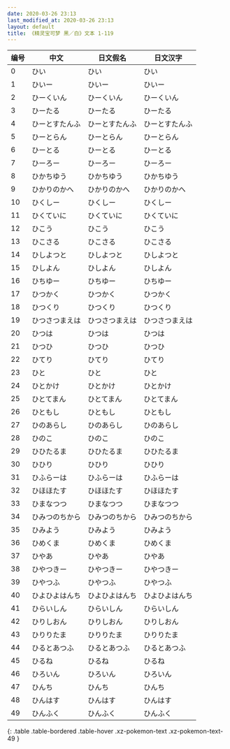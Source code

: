 ```yaml
---
date: 2020-03-26 23:13
last_modified_at: 2020-03-26 23:13
layout: default
title: 《精灵宝可梦 黑／白》文本 1-119
---
```

| 编号 | 中文 | 日文假名 | 日文汉字 |
| ---- | ---- | ---- | --- |
| 0 | ひい | ひい | ひい |
| 1 | ひいー | ひいー | ひいー |
| 2 | ひーくいん | ひーくいん | ひーくいん |
| 3 | ひーたる | ひーたる | ひーたる |
| 4 | ひーとすたんふ | ひーとすたんふ | ひーとすたんふ |
| 5 | ひーとらん | ひーとらん | ひーとらん |
| 6 | ひーとる | ひーとる | ひーとる |
| 7 | ひーろー | ひーろー | ひーろー |
| 8 | ひかちゆう | ひかちゆう | ひかちゆう |
| 9 | ひかりのかへ | ひかりのかへ | ひかりのかへ |
| 10 | ひくしー | ひくしー | ひくしー |
| 11 | ひくていに | ひくていに | ひくていに |
| 12 | ひこう | ひこう | ひこう |
| 13 | ひこさる | ひこさる | ひこさる |
| 14 | ひしよつと | ひしよつと | ひしよつと |
| 15 | ひしよん | ひしよん | ひしよん |
| 16 | ひちゆー | ひちゆー | ひちゆー |
| 17 | ひつかく | ひつかく | ひつかく |
| 18 | ひつくり | ひつくり | ひつくり |
| 19 | ひつさつまえは | ひつさつまえは | ひつさつまえは |
| 20 | ひつは | ひつは | ひつは |
| 21 | ひつひ | ひつひ | ひつひ |
| 22 | ひてり | ひてり | ひてり |
| 23 | ひと | ひと | ひと |
| 24 | ひとかけ | ひとかけ | ひとかけ |
| 25 | ひとてまん | ひとてまん | ひとてまん |
| 26 | ひともし | ひともし | ひともし |
| 27 | ひのあらし | ひのあらし | ひのあらし |
| 28 | ひのこ | ひのこ | ひのこ |
| 29 | ひひたるま | ひひたるま | ひひたるま |
| 30 | ひひり | ひひり | ひひり |
| 31 | ひふらーは | ひふらーは | ひふらーは |
| 32 | ひほほたす | ひほほたす | ひほほたす |
| 33 | ひまなつつ | ひまなつつ | ひまなつつ |
| 34 | ひみつのちから | ひみつのちから | ひみつのちから |
| 35 | ひみよう | ひみよう | ひみよう |
| 36 | ひめくま | ひめくま | ひめくま |
| 37 | ひやあ | ひやあ | ひやあ |
| 38 | ひやつきー | ひやつきー | ひやつきー |
| 39 | ひやつふ | ひやつふ | ひやつふ |
| 40 | ひよひよはんち | ひよひよはんち | ひよひよはんち |
| 41 | ひらいしん | ひらいしん | ひらいしん |
| 42 | ひりしおん | ひりしおん | ひりしおん |
| 43 | ひりりたま | ひりりたま | ひりりたま |
| 44 | ひるとあつふ | ひるとあつふ | ひるとあつふ |
| 45 | ひるね | ひるね | ひるね |
| 46 | ひろいん | ひろいん | ひろいん |
| 47 | ひんち | ひんち | ひんち |
| 48 | ひんはす | ひんはす | ひんはす |
| 49 | ひんふく | ひんふく | ひんふく |
{: .table .table-bordered .table-hover .xz-pokemon-text .xz-pokemon-text-49 }